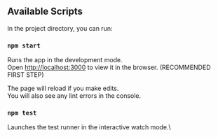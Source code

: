 ## Available Scripts

In the project directory, you can run:

### `npm start`

Runs the app in the development mode.\
Open [http://localhost:3000](http://localhost:3000) to view it in the browser. (RECOMMENDED FIRST STEP)

The page will reload if you make edits.\
You will also see any lint errors in the console.

### `npm test`

Launches the test runner in the interactive watch mode.\
